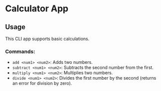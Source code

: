 # Calculator App

## Usage

This CLI app supports basic calculations.

### Commands:
- `add <num1> <num2>`: Adds two numbers.
- `subtract <num1> <num2>`: Subtracts the second number from the first.
- `multiply <num1> <num2>`: Multiplies two numbers.
- `divide <num1> <num2>`: Divides the first number by the second (returns an error for division by zero).
